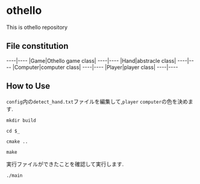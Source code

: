 # othello

This is othello repository

## File constitution
----|----
|Game|Othello game class|
----|----
|Hand|abstracle class|
----|----
|Computer|computer class|
----|----
|Player|player class|
----|----

## How to Use

`config`内の`detect_hand.txt`ファイルを編集して,`player` `computer`の色を決めます.

`mkdir build`

`cd $_`

`cmake ..`

`make`

実行ファイルができたことを確認して実行します.

`./main`

